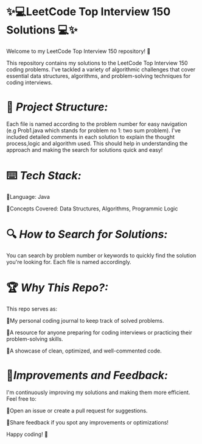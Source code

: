 # **✨💻LeetCode Top Interview 150 Solutions 💻✨**

Welcome to my LeetCode Top Interview 150 repository! 🚀

This repository contains my solutions to the LeetCode Top Interview 150 coding problems. I've tackled a variety of algorithmic challenges that cover essential data structures, algorithms, and problem-solving techniques for coding interviews.

# 📂 ***Project Structure:***

Each file is named according to the problem number for easy navigation (e.g Prob1.java which stands for problem no 1: two sum problem).
I've included detailed comments in each solution to explain the thought process,logic and algorithm used. This should help in understanding the approach and making the search for solutions quick and easy!

# ⌨️ ***Tech Stack:***

🌟Language: Java

🌟Concepts Covered: Data Structures, Algorithms, Programmic Logic

# 🔍 ***How to Search for Solutions:***

You can search by problem number or keywords to quickly find the solution you're looking for. Each file is named accordingly.

# 🏆 ***Why This Repo?:***

This repo serves as:

🌟My personal coding journal to keep track of solved problems.

🌟A resource for anyone preparing for coding interviews or practicing their problem-solving skills.

🌟A showcase of clean, optimized, and well-commented code.

# 🎯***Improvements and Feedback:***

I'm continuously improving my solutions and making them more efficient. Feel free to:

🌟Open an issue or create a pull request for suggestions.

🌟Share feedback if you spot any improvements or optimizations!


Happy coding! 🎉


